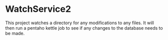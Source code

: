 # WatchService2

This project watches a directory for any modifications to any files. It will then run a pentaho kettle job to see if any changes to the database needs to be made.
